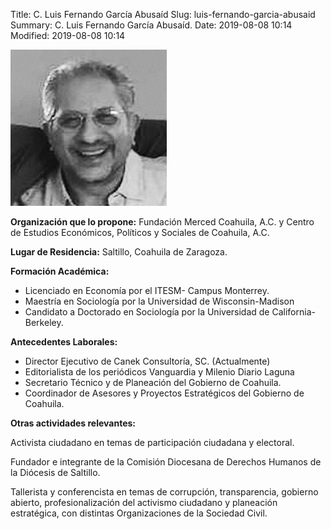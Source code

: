 Title: C. Luis Fernando García Abusaíd
Slug: luis-fernando-garcia-abusaid
Summary: C. Luis Fernando García Abusaíd.
Date: 2019-08-08 10:14
Modified: 2019-08-08 10:14


![C. Luis Fernando García Abusaíd](luis-fernando-garcia-abusaid.jpg)

**Organización que lo propone:** Fundación Merced Coahuila, A.C. y Centro de Estudios Económicos, Políticos y Sociales de Coahuila, A.C.

**Lugar de Residencia:** Saltillo, Coahuila de Zaragoza.

**Formación Académica:**

* Licenciado en Economía por el ITESM- Campus Monterrey.
* Maestría en Sociología por la Universidad de Wisconsin-Madison
* Candidato a Doctorado en Sociología por la Universidad de California-Berkeley.

**Antecedentes Laborales:**

* Director Ejecutivo de Canek Consultoría, SC. (Actualmente)
* Editorialista de los periódicos Vanguardia y Milenio Diario Laguna
* Secretario Técnico y de Planeación del Gobierno de Coahuila.
* Coordinador de Asesores y Proyectos Estratégicos del Gobierno de Coahuila.

**Otras actividades relevantes:**

Activista ciudadano en temas de participación ciudadana y electoral.

Fundador e integrante de la Comisión Diocesana de Derechos Humanos de la Diócesis de Saltillo.

Tallerista y conferencista en temas de corrupción, transparencia, gobierno abierto, profesionalización del activismo ciudadano y planeación estratégica, con distintas Organizaciones de la Sociedad Civil.
